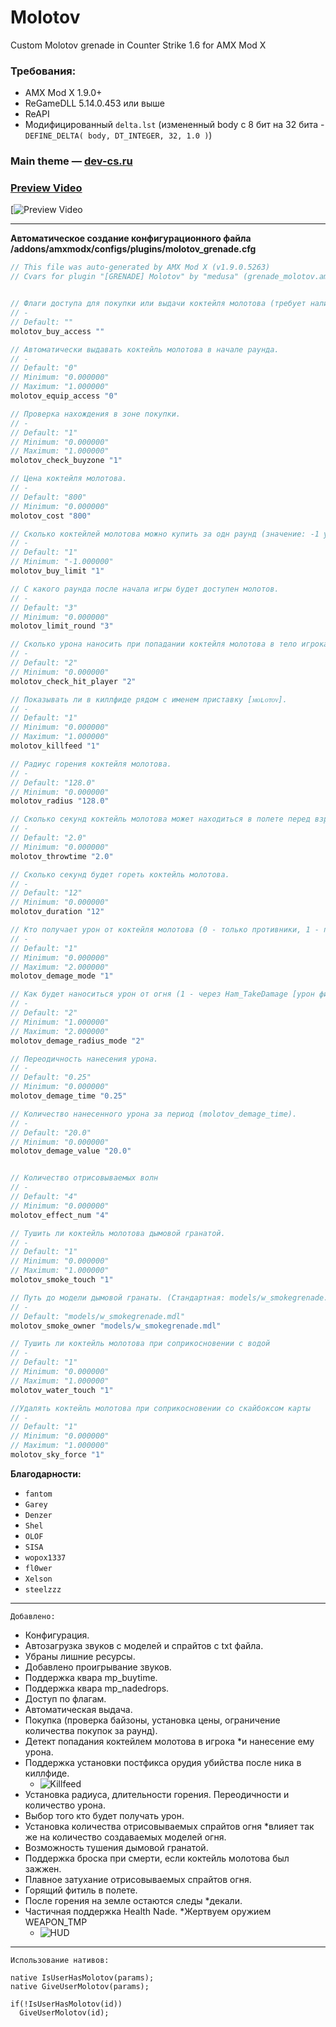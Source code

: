 # Molotov
Custom Molotov grenade in Counter Strike 1.6 for AMX Mod X

### Требования:
- AMX Mod X 1.9.0+
- ReGameDLL 5.14.0.453 или выше
- ReAPI
- Модифицированный `delta.lst` (измененный body с 8 бит на 32 бита - `DEFINE_DELTA( body, DT_INTEGER, 32, 1.0 )`)

### Main theme —  [dev-cs.ru](https://dev-cs.ru/resources/1160/ "[GRENADE] Molotov")
### [Preview Video](https://youtu.be/c_ukD-klXqg "Youtube")
[![[Preview Video]()]([https://youtu.be/StTqXEQ2l-Y?t=35](https://youtu.be/c_ukD-klXqg)s "Preview Video")

___
**Автоматическое создание конфигурационного файла /addons/amxmodx/configs/plugins/molotov_grenade.cfg**
```c
// This file was auto-generated by AMX Mod X (v1.9.0.5263)
// Cvars for plugin "[GRENADE] Molotov" by "medusa" (grenade_molotov.amxx, v1.0.2)


// Флаги доступа для покупки или выдачи коктейля молотова (требует наличия вписанных; "" - покупка доступна всем).
// -
// Default: ""
molotov_buy_access ""

// Автоматически выдавать коктейль молотова в начале раунда.
// -
// Default: "0"
// Minimum: "0.000000"
// Maximum: "1.000000"
molotov_equip_access "0"

// Проверка нахождения в зоне покупки.
// -
// Default: "1"
// Minimum: "0.000000"
// Maximum: "1.000000"
molotov_check_buyzone "1"

// Цена коктейля молотова.
// -
// Default: "800"
// Minimum: "0.000000"
molotov_cost "800"

// Сколько коктейлей молотова можно купить за одн раунд (значение: -1 убирает лимит).
// -
// Default: "1"
// Minimum: "-1.000000"
molotov_buy_limit "1"

// С какого раунда после начала игры будет доступен молотов.
// -
// Default: "3"
// Minimum: "0.000000"
molotov_limit_round "3"

// Сколько урона наносить при попадании коктейля молотова в тело игрока.
// -
// Default: "2"
// Minimum: "0.000000"
molotov_check_hit_player "2"

// Показывать ли в киллфиде рядом с именем приставку [ᴍᴏʟᴏᴛᴏᴠ].
// -
// Default: "1"
// Minimum: "0.000000"
// Maximum: "1.000000"
molotov_killfeed "1"

// Радиус горения коктейля молотова.
// -
// Default: "128.0"
// Minimum: "0.000000"
molotov_radius "128.0"

// Сколько секунд коктейль молотова может находиться в полете перед взрывом.
// -
// Default: "2.0"
// Minimum: "0.000000"
molotov_throwtime "2.0"

// Сколько секунд будет гореть коктейль молотова.
// -
// Default: "12"
// Minimum: "0.000000"
molotov_duration "12"

// Кто получает урон от коктейля молотова (0 - только противники, 1 - противники и игрок бросивший коктейль молотова, 2 - все игроки).
// -
// Default: "1"
// Minimum: "0.000000"
// Maximum: "2.000000"
molotov_demage_mode "1"

// Как будет наноситься урон от огня (1 - через Ham_TakeDamage [урон фиксированный в любой точке радиуса горения], 2 - через rg_dmg_radius [урон зависит от даль
// -
// Default: "2"
// Minimum: "1.000000"
// Maximum: "2.000000"
molotov_demage_radius_mode "2"

// Переодичность нанесения урона.
// -
// Default: "0.25"
// Minimum: "0.000000"
molotov_demage_time "0.25"

// Количество нанесенного урона за период (molotov_demage_time).
// -
// Default: "20.0"
// Minimum: "0.000000"
molotov_demage_value "20.0"


// Количество отрисовываемых волн
// -
// Default: "4"
// Minimum: "0.000000"
molotov_effect_num "4"

// Тушить ли коктейль молотова дымовой гранатой.
// -
// Default: "1"
// Minimum: "0.000000"
// Maximum: "1.000000"
molotov_smoke_touch "1"

// Путь до модели дымовой гранаты. (Стандартная: models/w_smokegrenade.mdl).
// -
// Default: "models/w_smokegrenade.mdl"
molotov_smoke_owner "models/w_smokegrenade.mdl"

// Тушить ли коктейль молотова при соприкосновении с водой
// -
// Default: "1"
// Minimum: "0.000000"
// Maximum: "1.000000"
molotov_water_touch "1"

//Удалять коктейль молотова при соприкосновении со скайбоксом карты
// -
// Default: "1"
// Minimum: "0.000000"
// Maximum: "1.000000"
molotov_sky_force "1"
```

**Благодарности:**
- `fantom`
- `Garey`
- `Denzer`
- `Shel`
- `OLOF`
- `SISA`
- `wopox1337`
- `fl0wer`
- `Xelson`
- `steelzzz`
___

`Добавлено:`

- Конфигурация.
- Автозагрузка звуков с моделей и спрайтов с txt файла.
- Убраны лишние ресурсы.
- Добавлено проигрывание звуков.
- Поддержка квара mp_buytime.
- Поддержка квара mp_nadedrops.
- Доступ по флагам.
- Автоматическая выдача.
- Покупка (проверка байзоны, установка цены, ограничение количества покупок за раунд).
- Детект попадания коктейлем молотова в игрока *и нанесение ему урона.
- Поддержка установки постфикса орудия убийства после ника в киллфиде.
  - ![Killfeed](images/Killfeed.jpg)
- Установка радиуса, длительности горения. Переодичности и количество урона.
- Выбор того кто будет получать урон.
- Установка количества отрисовываемых спрайтов огня *влияет так же на количество создаваемых моделей огня.
- Возможность тушения дымовой гранатой.
- Поддержка броска при смерти, если коктейль молотова был зажжен.
- Плавное затухание отрисовываемых спрайтов огня.
- Горящий фитиль в полете.
- После горения на земле остаются следы *декали.
- Частичная поддержка Health Nade. *Жертвуем оружием WEAPON_TMP 
  - ![HUD](images/hud.jpg)
___

`Использование нативов:`

```
native IsUserHasMolotov(params);
native GiveUserMolotov(params);

if(!IsUserHasMolotov(id))
  GiveUserMolotov(id);
```
